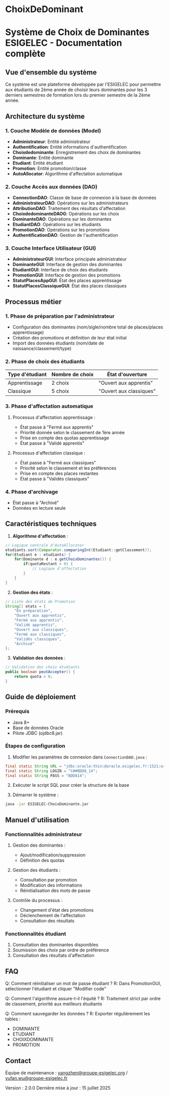 # ChoixDeDominant
# Système de Choix de Dominantes ESIGELEC - Documentation complète

## Vue d'ensemble du système

Ce système est une plateforme développée par l'ESIGELEC pour permettre aux étudiants de 2ème année de choisir leurs dominantes pour les 3 derniers semestres de formation lors du premier semestre de la 2ème année.

## Architecture du système

### 1. Couche Modèle de données (Model)
- **Administrateur**: Entité administrateur
- **Authentification**: Entité informations d'authentification
- **Choixdedominante**: Enregistrement des choix de dominantes
- **Dominante**: Entité dominante
- **Etudiant**: Entité étudiant
- **Promotion**: Entité promotion/classe
- **AutoAllocator**: Algorithme d'affectation automatique

### 2. Couche Accès aux données (DAO)
- **ConnectionDAO**: Classe de base de connexion à la base de données
- **AdministrateurDAO**: Opérations sur les administrateurs
- **AttributionDAO**: Traitement des résultats d'affectation
- **ChoixdedominanteDAOG**: Opérations sur les choix
- **DominanteDAO**: Opérations sur les dominantes
- **EtudiantDAO**: Opérations sur les étudiants
- **PromotionDAO**: Opérations sur les promotions
- **AuthentificationDAO**: Gestion de l'authentification

### 3. Couche Interface Utilisateur (GUI)
- **AdministrateurGUI**: Interface principale administrateur
- **DominanteGUI**: Interface de gestion des dominantes
- **EtudiantGUI**: Interface de choix des étudiants
- **PromotionGUI**: Interface de gestion des promotions
- **StatutPlacesAppGUI**: État des places apprentissage
- **StatutPlacesClassiqueGUI**: État des places classiques

## Processus métier

### 1. Phase de préparation par l'administrateur
- Configuration des dominantes (nom/sigle/nombre total de places/places apprentissage)
- Création des promotions et définition de leur état initial
- Import des données étudiants (nom/date de naissance/classement/type)

### 2. Phase de choix des étudiants
| Type d'étudiant | Nombre de choix | État d'ouverture |
|----------------|----------------|------------------|
| Apprentissage  | 2 choix | "Ouvert aux apprentis" |
| Classique      | 5 choix | "Ouvert aux classiques" |

### 3. Phase d'affectation automatique
1. Processus d'affectation apprentissage :
   - État passe à "Fermé aux apprentis"
   - Priorité donnée selon le classement de 1ère année
   - Prise en compte des quotas apprentissage
   - État passe à "Validé apprentis"

2. Processus d'affectation classique :
   - État passe à "Fermé aux classiques"
   - Priorité selon le classement et les préférences
   - Prise en compte des places restantes
   - État passe à "Validés classiques"

### 4. Phase d'archivage
- État passe à "Archivé"
- Données en lecture seule

## Caractéristiques techniques

1. **Algorithme d'affectation** :
```java
// Logique centrale d'AutoAllocator
etudiants.sort(Comparator.comparingInt(Etudiant::getClassement));
for(Etudiant e : etudiants) {
    for(Dominante d : e.getChoixDominantes()) {
        if(quotaRestant > 0) {
            // Logique d'affectation
        }
    }
}
```

2. **Gestion des états** :
```java
// Liste des états de Promotion
String[] etats = {
    "En préparation",
    "Ouvert aux apprentis", 
    "Fermé aux apprentis",
    "Validé apprentis",
    "Ouvert aux classiques",
    "Fermé aux classiques",
    "Validés classiques",
    "Archivé"
};
```

3. **Validation des données** :
```java
// Validation des choix étudiants
public boolean peutAccepter() {
    return quota > 0;
}
```

## Guide de déploiement

### Prérequis
- Java 8+
- Base de données Oracle
- Pilote JDBC (ojdbc8.jar)

### Étapes de configuration
1. Modifier les paramètres de connexion dans `ConnectionDAO.java` :
```java
final static String URL = "jdbc:oracle:thin:@oracle.esigelec.fr:1521:orcl";
final static String LOGIN = "C##BDD8_14";
final static String PASS = "BDD814";
```

2. Exécuter le script SQL pour créer la structure de la base

3. Démarrer le système :
```bash
java -jar ESIGELEC-ChoixDominante.jar
```

## Manuel d'utilisation

### Fonctionnalités administrateur
1. Gestion des dominantes :
   - Ajout/modification/suppression
   - Définition des quotas

2. Gestion des étudiants :
   - Consultation par promotion
   - Modification des informations
   - Réinitialisation des mots de passe

3. Contrôle du processus :
   - Changement d'état des promotions
   - Déclenchement de l'affectation
   - Consultation des résultats

### Fonctionnalités étudiant
1. Consultation des dominantes disponibles
2. Soumission des choix par ordre de préférence
3. Consultation des résultats d'affectation

## FAQ

Q: Comment réinitialiser un mot de passe étudiant ?
R: Dans PromotionGUI, sélectionner l'étudiant et cliquer "Modifier code"

Q: Comment l'algorithme assure-t-il l'équité ?
R: Traitement strict par ordre de classement, priorité aux meilleurs étudiants

Q: Comment sauvegarder les données ?
R: Exporter régulièrement les tables :
- DOMINANTE
- ETUDIANT
- CHOIXDOMINANTE
- PROMOTION

## Contact

Équipe de maintenance : yangzhen@groupe-esigelec.org / yufan.wu@groupe-esigelec.fr

Version : 2.0.0
Dernière mise à jour : 15 juillet 2025
